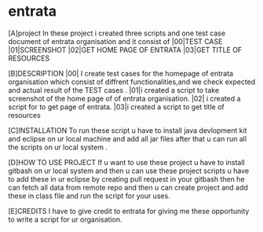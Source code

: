 # entrata
[A]project
In these project i created three scripts and one test case document of entrata organisation and it consist of
|00|TEST CASE
|01|SCREENSHOT
|02|GET HOME PAGE OF ENTRATA
|03|GET TITLE OF RESOURCES

[B]DESCRIPTION
|00| I create test cases for the homepage of  entrata organisation which consist of diffrent functionalities,and we check expected and actual result of the TEST cases .
|01|i created a script to take screenshot of the home page of of entrata organisation.
|02| i created a script for to get page of entrata.
|03|i created a script to get title of resources

[C]INSTALLATION
To run these script u have to install java devlopment kit and eclipse on ur local machine and add all jar files after that u can run all the scripts on ur local system .

[D]HOW TO USE PROJECT
If u want to use these project u have to install gitbash on ur local system and then u can use these project scripts u have to add these in ur eclipse by creating pull request in your gitbash then he can fetch all data from remote repo and then u can create project and add these in class file and run the script for your uses.

[E]CREDITS
I have to give credit to entrata for giving me these opportunity to write a script for ur organisation.
